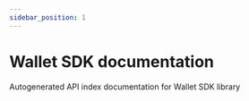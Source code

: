 ```yaml
---
sidebar_position: 1
---
```


# Wallet SDK documentation

Autogenerated API index documentation for Wallet SDK library